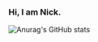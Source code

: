 ### Hi, I am Nick.

![Anurag's GitHub stats](https://github-readme-stats.vercel.app/api?username=Mr-Movas&hide=contribs,prs)
